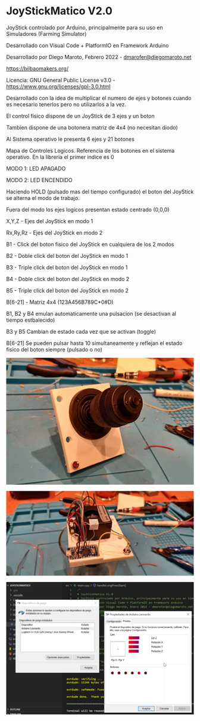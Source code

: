 # JoyStickMatico V2.0
JoyStick controlado por Arduino, principalmente para su uso en Simuladores (Farming Simulator)

Desarrollado con Visual Code + PlatformIO en Framework Arduino

Desarrollado por Diego Maroto, Febrero 2022 - dmarofer@diegomaroto.net

https://bilbaomakers.org/

Licencia: GNU General Public License v3.0 - https://www.gnu.org/licenses/gpl-3.0.html


Desarrollado con la idea de multiplicar el numero de ejes y botones cuando es necesario tenerlos pero no
utilizarlos a la vez.

El control fisico dispone de un JoyStick de 3 ejes y un boton

Tambien dispone de una botonera matriz de 4x4 (no necesitan diodo)

Al Sistema operativo le presenta 6 ejes y 21 botones


Mapa de Controles Logicos. Referencia de los botones en el sistema operativo. En la libreria el primer indice es 0

MODO 1: LED APAGADO

MODO 2: LED ENCENDIDO

Haciendo HOLD (pulsado mas del tiempo configurado) el boton del JoyStick se alterna el modo de trabajo.

Fuera del modo los ejes logicos presentan estado centrado (0,0,0)

X,Y,Z - Ejes del JoyStick en modo 1

Rx,Ry,Rz - Ejes del JoyStick en modo 2

B1 - Click del boton fisico del JoyStick en cualquiera de los 2 modos

B2 - Doble click del boton del JoyStick en modo 1

B3 - Triple click del boton del JoyStick en modo 1

B4 - Doble click del boton del JoyStick en modo 2

B5 - Triple click del boton del JoyStick en modo 2

B[6-21] - Matriz 4x4 (123A456B789C*0#D)

B1, B2 y B4 emulan automaticamente una pulsacion (se desactivan al tiempo estbalecido)

B3 y B5 Cambian de estado cada vez que se activan (toggle)

B[6-21] Se pueden pulsar hasta 10 simultaneamente y reflejan el estado fisico del boton siempre (pulsado o no)


![](Imagen1.png)

![](Imagen2.jpg)

![](Imagen3.png)